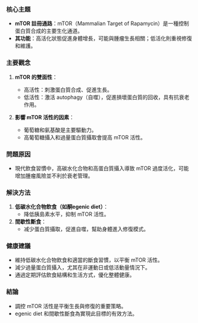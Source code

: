 ### 核心主題
- **mTOR 註冊通路**：mTOR（Mammalian Target of Rapamycin）是一種控制蛋白質合成的主要生化通道。
- **其功能**：高活化狀態促進身體增長，可能與腫瘤生長相關；低活化則重視修復和維護。

### 主要觀念
1. **mTOR 的雙面性**：
   - 高活性：刺激蛋白質合成、促進生長。
   - 低活性：激活 autophagy（自噬），促進損壞蛋白質的回收，具有抗衰老作用。
   
2. **影響 mTOR 活性的因素**：
   - 葡萄糖和氨基酸是主要驅動力。
   - 高葡萄糖攝入和過量蛋白質攝取會提高 mTOR 活性。

### 問題原因
- 現代飲食習慣中，高碳水化合物和高蛋白質攝入導致 mTOR 過度活化，可能增加腫瘤風險並不利於衰老管理。

### 解決方法
1. **低碳水化合物飲食（如酮egenic diet）**：
   - 降低胰島素水平，抑制 mTOR 活性。
2. **間歇性斷食**：
   - 减少蛋白質攝取，促進自噬，幫助身體進入修復模式。

### 健康建議
- 維持低碳水化合物飲食和適當的斷食習慣，以平衡 mTOR 活性。
- 減少過量蛋白質攝入，尤其在非運動日或低活動量情況下。
- 通過定期評估飲食結構和生活方式，優化整體健康。

### 結論
- 調控 mTOR 活性是平衡生長與修復的重要策略。
- egenic diet 和間歇性斷食為實現此目標的有效方法。